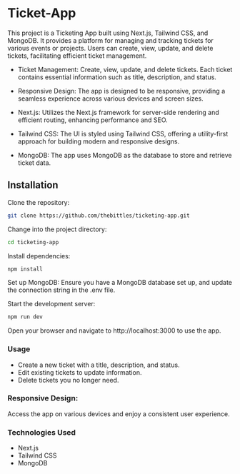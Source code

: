 
# Ticket-App

This project is a Ticketing App built using Next.js, Tailwind CSS, and MongoDB. It provides a platform for managing and tracking tickets for various events or projects. Users can create, view, update, and delete tickets, facilitating efficient ticket management.



- Ticket Management: Create, view, update, and delete tickets. Each ticket contains essential information such as title, description, and status.

- Responsive Design: The app is designed to be responsive, providing a seamless experience across various devices and screen sizes.

- Next.js: Utilizes the Next.js framework for server-side rendering and efficient routing, enhancing performance and SEO.

- Tailwind CSS: The UI is styled using Tailwind CSS, offering a utility-first approach for building modern and responsive designs.

- MongoDB: The app uses MongoDB as the database to store and retrieve ticket data.

## Installation
Clone the repository:

```bash
git clone https://github.com/thebittles/ticketing-app.git
```
Change into the project directory:

```bash
cd ticketing-app
```
Install dependencies:

```bash
npm install
```

Set up MongoDB: Ensure you have a MongoDB database set up, and update the connection string in the .env file.

Start the development server:

```bash
npm run dev
```
Open your browser and navigate to http://localhost:3000 to use the app.

### Usage

- Create a new ticket with a title, description, and status.
- Edit existing tickets to update information.
- Delete tickets you no longer need.

### Responsive Design:

Access the app on various devices and enjoy a consistent user experience.

### Technologies Used
- Next.js
- Tailwind CSS
- MongoDB

